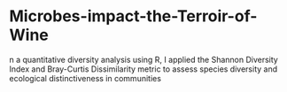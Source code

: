 # Microbes-impact-the-Terroir-of-Wine
n a quantitative diversity analysis using R, I applied the Shannon Diversity Index and Bray-Curtis Dissimilarity metric to assess species diversity and ecological distinctiveness in communities

